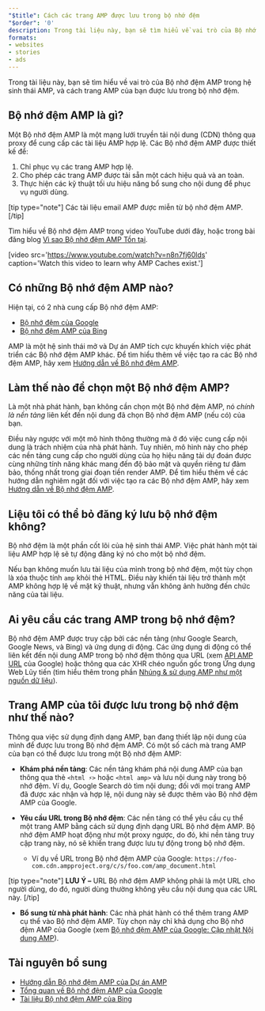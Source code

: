 ```yaml
---
"$title": Cách các trang AMP được lưu trong bộ nhớ đệm
"$order": '0'
description: Trong tài liệu này, bạn sẽ tìm hiểu về vai trò của Bộ nhớ đệm AMP trong hệ sinh thái AMP, và cách trang AMP của bạn được lưu trong bộ nhớ đệm.
formats:
- websites
- stories
- ads
---
```


Trong tài liệu này, bạn sẽ tìm hiểu về vai trò của Bộ nhớ đệm AMP trong hệ sinh thái AMP, và cách trang AMP của bạn được lưu trong bộ nhớ đệm.

## Bộ nhớ đệm AMP là gì?

Một Bộ nhớ đệm AMP là một mạng lưới truyền tải nội dung (CDN) thông qua proxy để cung cấp các tài liệu AMP hợp lệ. Các Bộ nhớ đệm AMP được thiết kế để:

1. Chỉ phục vụ các trang AMP hợp lệ.
2. Cho phép các trang AMP được tải sẵn một cách hiệu quả và an toàn.
3. Thực hiện các kỹ thuật tối ưu hiệu năng bổ sung cho nội dung để phục vụ người dùng.

[tip type="note"] Các tài liệu email AMP được miễn từ bộ nhớ đệm AMP. [/tip]

Tìm hiểu về Bộ nhớ đệm AMP trong video YouTube dưới đây, hoặc trong bài đăng blog [Vì sao Bộ nhớ đệm AMP Tồn tại](https://medium.com/@pbakaus/why-amp-caches-exist-cd7938da2456).

[video src='https://www.youtube.com/watch?v=n8n7fj60lds' caption='Watch this video to learn why AMP Caches exist.']

## Có những Bộ nhớ đệm AMP nào?

Hiện tại, có 2 nhà cung cấp Bộ nhớ đệm AMP:

- [Bộ nhớ đệm của Google](https://developers.google.com/amp/cache/)
- [Bộ nhớ đệm AMP của Bing](https://www.bing.com/webmaster/help/bing-amp-cache-bc1c884c)

AMP là một hệ sinh thái mở và Dự án AMP tích cực khuyến khích việc phát triển các Bộ nhớ đệm AMP khác. Để tìm hiểu thêm về việc tạo ra các Bộ nhớ đệm AMP, hãy xem [Hướng dẫn về Bộ nhớ đệm AMP](https://github.com/ampproject/amphtml/blob/master/spec/amp-cache-guidelines.md).

## Làm thế nào để chọn một Bộ nhớ đệm AMP?

Là một nhà phát hành, bạn không cần chọn một Bộ nhớ đệm AMP, nó *chính là nền tảng* liên kết đến nội dung đã chọn Bộ nhớ đệm AMP (nếu có) của bạn.

Điều này ngược với một mô hình thông thường mà ở đó việc cung cấp nội dung là trách nhiệm của nhà phát hành. Tuy nhiên, mô hình này cho phép các nền tảng cung cấp cho người dùng của họ hiệu năng tải dự đoán được cùng những tính năng khác mang đến độ bảo mật và quyền riêng tư đảm bảo, thống nhất trong giai đoạn tiền render AMP. Để tìm hiểu thêm về các hướng dẫn nghiêm ngặt đối với việc tạo ra các Bộ nhớ đệm AMP, hãy xem [Hướng dẫn về Bộ nhớ đệm AMP](https://github.com/ampproject/amphtml/blob/master/spec/amp-cache-guidelines.md).

## Liệu tôi có thể bỏ đăng ký lưu bộ nhớ đệm không?

Bộ nhớ đệm là một phần cốt lõi của hệ sinh thái AMP. Việc phát hành một tài liệu AMP hợp lệ sẽ tự động đăng ký nó cho một bộ nhớ đệm.

Nếu bạn không muốn lưu tài liệu của mình trong bộ nhớ đệm, một tùy chọn là xóa thuộc tính `amp` khỏi thẻ HTML. Điều này khiến tài liệu trở thành một AMP không hợp lệ về mặt kỹ thuật, nhưng vẫn không ảnh hưởng đến chức năng của tài liệu.

## Ai yêu cầu các trang AMP trong bộ nhớ đệm?

Bộ nhớ đệm AMP được truy cập bởi các nền tảng (như Google Search, Google News, và Bing) và ứng dụng di động. Các ứng dụng di động có thể liên kết đến nội dung AMP trong bộ nhớ đệm thông qua URL (xem [API AMP URL](https://developers.google.com/amp/cache/use-amp-url) của Google) hoặc thông qua các XHR chéo nguồn gốc trong Ứng dụng Web Lũy tiến (tìm hiểu thêm trong phần [Nhúng & sử dụng AMP như một nguồn dữ liệu](../../../../documentation/guides-and-tutorials/integrate/amp-in-pwa.md)).

<amp-img src="/static/img/docs/platforms_accessing_cache.png" width="1054" height="356" layout="responsive" alt="platforms and mobile apps access cached AMP pages"></amp-img>

## Trang AMP của tôi được lưu trong bộ nhớ đệm như thế nào?

Thông qua việc sử dụng định dạng AMP, bạn đang thiết lập nội dung của mình để được lưu trong Bộ nhớ đệm AMP. Có một số cách mà trang AMP của bạn có thể được lưu trong một Bộ nhớ đệm AMP:

- **Khám phá nền tảng**: Các nền tảng khám phá nội dung AMP của bạn thông qua thẻ `<html ⚡>` hoặc `<html amp>` và lưu nội dung này trong bộ nhớ đệm. Ví dụ, Google Search dò tìm nội dung; đối với mọi trang AMP đã được xác nhận và hợp lệ, nội dung này sẽ được thêm vào Bộ nhớ đệm AMP của Google.

- **Yêu cầu URL trong Bộ nhớ đệm**: Các nền tảng có thể yêu cầu cụ thể một trang AMP bằng cách sử dụng định dạng URL Bộ nhớ đệm AMP. Bộ nhớ đệm AMP hoạt động như một proxy ngược, do đó, khi nền tảng truy cập trang này, nó sẽ khiến trang được lưu tự động trong bộ nhớ đệm.

    - Ví dụ về URL trong Bộ nhớ đệm AMP của Google: `https://foo-com.cdn.ampproject.org/c/s/foo.com/amp_document.html`

[tip type="note"] **LƯU Ý –** URL Bộ nhớ đệm AMP không phải là một URL cho người dùng, do đó, người dùng thường không yêu cầu nội dung qua các URL này. [/tip]

- **Bổ sung từ nhà phát hành**: Các nhà phát hành có thể thêm trang AMP cụ thể vào Bộ nhớ đệm AMP. Tùy chọn này chỉ khả dụng cho Bộ nhớ đệm AMP của Google (xem [Bộ nhớ đệm AMP của Google: Cập nhật Nội dung AMP](https://developers.google.com/amp/cache/update-cache)).

## Tài nguyên bổ sung

- [Hướng dẫn Bộ nhớ đệm AMP của Dự án AMP](https://github.com/ampproject/amphtml/blob/master/spec/amp-cache-guidelines.md)
- [Tổng quan về Bộ nhớ đệm AMP của Google](https://developers.google.com/amp/cache/overview)
- [Tài liệu Bộ nhớ đệm AMP của Bing](https://www.bing.com/webmaster/help/bing-amp-cache-bc1c884c)
